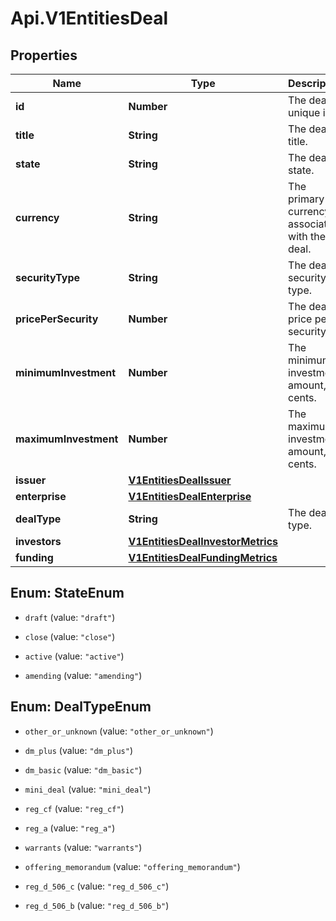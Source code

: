 # Api.V1EntitiesDeal

## Properties

Name | Type | Description | Notes
------------ | ------------- | ------------- | -------------
**id** | **Number** | The deal&#39;s unique id. | [optional] 
**title** | **String** | The deal title. | [optional] 
**state** | **String** | The deal state. | [optional] 
**currency** | **String** | The primary currency associated with the deal. | [optional] 
**securityType** | **String** | The deal security type. | [optional] 
**pricePerSecurity** | **Number** | The deal price per security. | [optional] 
**minimumInvestment** | **Number** | The minimum investment amount, in cents. | [optional] 
**maximumInvestment** | **Number** | The maximum investment amount, in cents. | [optional] 
**issuer** | [**V1EntitiesDealIssuer**](V1EntitiesDealIssuer.md) |  | [optional] 
**enterprise** | [**V1EntitiesDealEnterprise**](V1EntitiesDealEnterprise.md) |  | [optional] 
**dealType** | **String** | The deal type. | [optional] 
**investors** | [**V1EntitiesDealInvestorMetrics**](V1EntitiesDealInvestorMetrics.md) |  | [optional] 
**funding** | [**V1EntitiesDealFundingMetrics**](V1EntitiesDealFundingMetrics.md) |  | [optional] 



## Enum: StateEnum


* `draft` (value: `"draft"`)

* `close` (value: `"close"`)

* `active` (value: `"active"`)

* `amending` (value: `"amending"`)





## Enum: DealTypeEnum


* `other_or_unknown` (value: `"other_or_unknown"`)

* `dm_plus` (value: `"dm_plus"`)

* `dm_basic` (value: `"dm_basic"`)

* `mini_deal` (value: `"mini_deal"`)

* `reg_cf` (value: `"reg_cf"`)

* `reg_a` (value: `"reg_a"`)

* `warrants` (value: `"warrants"`)

* `offering_memorandum` (value: `"offering_memorandum"`)

* `reg_d_506_c` (value: `"reg_d_506_c"`)

* `reg_d_506_b` (value: `"reg_d_506_b"`)




